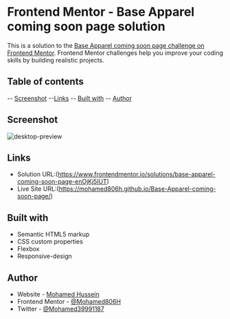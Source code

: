 # Frontend Mentor - Base Apparel coming soon page solution

This is a solution to the [Base Apparel coming soon page challenge on Frontend Mentor](https://www.frontendmentor.io/challenges/base-apparel-coming-soon-page-5d46b47f8db8a7063f9331a0). Frontend Mentor challenges help you improve your coding skills by building realistic projects. 
## Table of contents

  -- [Screenshot](#screenshot)
  --[Links](#links)
  -- [Built with](#built-with)
-- [Author](#author)

## Screenshot

![desktop-preview](https://user-images.githubusercontent.com/91362640/210160024-5efe0f40-6632-452a-8da7-ac1f747a117c.jpg)

## Links

- Solution URL:(https://www.frontendmentor.io/solutions/base-apparel-coming-soon-page-enOjKj5lUT)
- Live Site URL:(https://mohamed806h.github.io/Base-Apparel-coming-soon-page/)

## Built with

- Semantic HTML5 markup
- CSS custom properties
- Flexbox
- Responsive-design

## Author

- Website - [Mohamed Hussein](https://mohameds7s-portfolio.netlify.app/)
- Frontend Mentor - [@Mohamed806H](https://www.frontendmentor.io/profile/Mohamed806H)
- Twitter - [@Mohamed39991187](https://www.twitter.com/Mohamed39991187)
